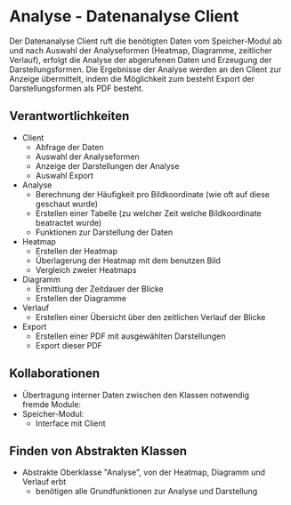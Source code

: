 # Analyse - Datenanalyse Client
<!-- Hier Notizen zum Denkprozess! -->
Der Datenanalyse Client ruft die benötigten Daten vom Speicher-Modul ab und nach Auswahl der Analyseformen (Heatmap, Diagramme, zeitlicher Verlauf), erfolgt die Analyse der abgerufenen Daten und Erzeugung der Darstellungsformen. Die Ergebnisse der Analyse werden an den Client zur Anzeige übermittelt, indem die Möglichkeit zum besteht Export der Darstellungsformen als PDF besteht.

## Verantwortlichkeiten
<!-- Wissen, welches verwaltet und angeboten wird, Aktion die angeboten werden, öffentliche Leistung -->
<!-- "Walkthrough" -> Szenarien zur Anwendung des Systems -->
<!-- Nichts, was eine andere Klasse machen könnte -->
<!-- Die Sachen die die Klasse macht -> keiner anderen Klasse geben -->
<!-- zentrale Verantwortlichkeiten vs verteilt -->
- Client
     - Abfrage der Daten
     - Auswahl der Analyseformen
     - Anzeige der Darstellungen der Analyse
     - Auswahl Export
- Analyse
     - Berechnung der Häufigkeit pro Bildkoordinate (wie oft auf diese geschaut wurde)
     - Erstellen einer Tabelle (zu welcher Zeit welche Bildkoordinate beatractet wurde)
     - Funktionen zur Darstellung der Daten
- Heatmap
     - Erstellen der Heatmap
     - Überlagerung der Heatmap mit dem benutzen Bild
     - Vergleich zweier Heatmaps
- Diagramm
     - Ermittlung der Zeitdauer der Blicke
     - Erstellen der Diagramme
- Verlauf
     - Erstellen einer Übersicht über den zeitlichen Verlauf der Blicke
- Export
     - Erstellen einer PDF mit ausgewählten Darstellungen
     - Export dieser PDF

## Kollaborationen
<!-- Benutzeranfragen an Dienste, die benötigt werden um Veranwortlichkeiten zu erfüllen -->
<!-- enthüllen Kontroll- und Informationsflüsse, und somit Subsysteme -->
<!-- Können fehlende Verantwortlichkeiten offenbaren, bzw. fehlerhaft zugewiesene -->
- Übertragung interner Daten zwischen den Klassen notwendig  
fremde Module:  
- Speicher-Modul:
	- Interface mit Client

## Finden von Abstrakten Klassen
<!-- Konkrete Klassen: Instanziierung und Vererbung
     Abstrakte Klassen: Nur Vererbung! -->
<!-- Unterklassen sollten alle geerbten Verantwortlichkeiten unterstützen, eher noch mehr -->
<!-- Gemeinsame Verantwortlichkeiten sollten so weit hoch wie möglich geschoben werden -->
<!-- Abstrakte Klassen erben nie von Konkreten Klassen! -->
<!-- Klassen die keine neue Funktionalität hinzufügen sollten eliminiert werden! -->
<!-- Letzte Folien der Vorlesung sind hilfreich hierfür! -->
- Abstrakte Oberklasse "Analyse", von der Heatmap, Diagramm und Verlauf erbt
	- benötigen alle Grundfunktionen zur Analyse und Darstellung
